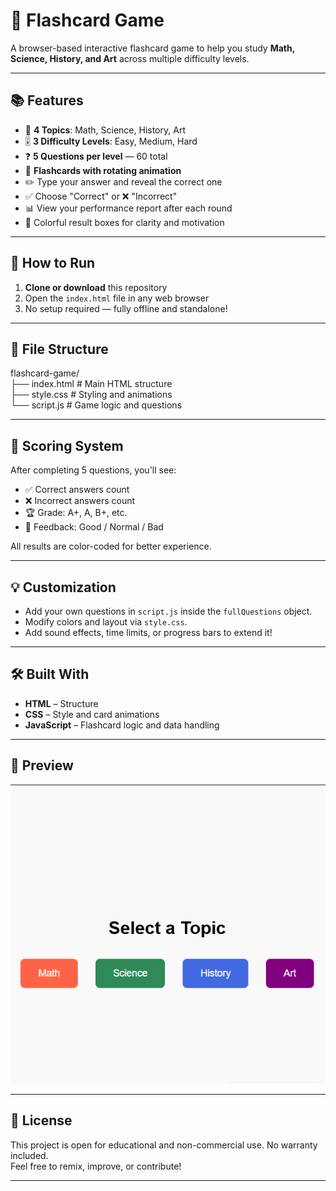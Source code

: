 # 🎴 Flashcard Game

A browser-based interactive flashcard game to help you study **Math, Science, History, and Art** across multiple difficulty levels.

---

## 📚 Features

- 🔢 **4 Topics**: Math, Science, History, Art  
- 🎚️ **3 Difficulty Levels**: Easy, Medium, Hard  
- ❓ **5 Questions per level** — 60 total  
- 🧠 **Flashcards with rotating animation**  
- ✏️ Type your answer and reveal the correct one  
- ✅ Choose "Correct" or ❌ "Incorrect"  
- 📊 View your performance report after each round  
- 🎨 Colorful result boxes for clarity and motivation  

---

## 🚀 How to Run

1. **Clone or download** this repository  
2. Open the `index.html` file in any web browser  
3. No setup required — fully offline and standalone!

---

## 📁 File Structure

flashcard-game/<br>
├── index.html # Main HTML structure<br>
├── style.css # Styling and animations<br>
└── script.js # Game logic and questions<br>


---

## 🏅 Scoring System

After completing 5 questions, you'll see:

- ✅ Correct answers count
- ❌ Incorrect answers count
- 🏆 Grade: A+, A, B+, etc.
- 💬 Feedback: Good / Normal / Bad

All results are color-coded for better experience.

---

## 💡 Customization

- Add your own questions in `script.js` inside the `fullQuestions` object.
- Modify colors and layout via `style.css`.
- Add sound effects, time limits, or progress bars to extend it!

---

## 🛠 Built With

- **HTML** – Structure  
- **CSS** – Style and card animations  
- **JavaScript** – Flashcard logic and data handling

---

## 📸 Preview

![screenshot](screenshot.png) <!-- Optional: Add your screenshot file here -->

---

## 📄 License

This project is open for educational and non-commercial use. No warranty included.  
Feel free to remix, improve, or contribute!

---

